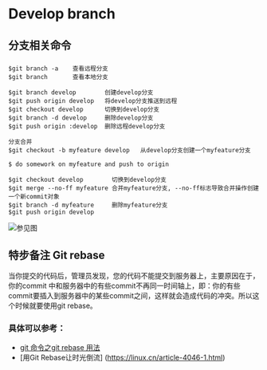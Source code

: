 # Develop branch

## 分支相关命令

###
	$git branch -a    查看远程分支
	$git branch       查看本地分支
	
	$git branch develop        创建develop分支
	$git push origin develop   将develop分支推送到远程
	$git checkout develop      切换到develop分支
	$git branch -d develop     删除develop分支
	$git push origin :develop  删除远程develop分支
	
	分支合并
	$git checkout -b myfeature develop   从develop分支创建一个myfeature分支
	
	$ do somework on myfeature and push to origin
	
	$git checkout develop        切换到develop分支
	$git merge --no-ff myfeature 合并myfeature分支, --no-ff标志导致合并操作创建一个新commit对象
	$git branch -d myfeature     删除myfeature分支
	$git push origin develop    
	
	
![参见图](http://static.oschina.net/uploads/img/201302/25142847_b6mx.png)

## 特步备注 Git rebase
当你提交的代码后，管理员发现，您的代码不能提交到服务器上，主要原因在于，你的commit 中和服务器中的有些commit不再同一时间轴上，即：你的有些commit要插入到服务器中的某些commit之间，这样就会造成代码的冲突。所以这个时候就要使用git rebase。

### 具体可以参考： <br />
* [git 命令之git rebase 用法](http://blog.csdn.net/wh_19910525/article/details/7554489) <br />
* [用Git Rebase让时光倒流] (https://linux.cn/article-4046-1.html)
	
	
	